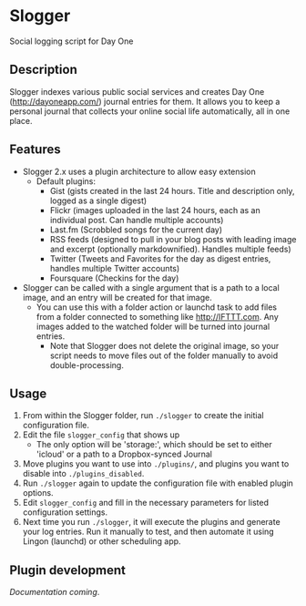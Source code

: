 # Slogger

Social logging script for Day One

## Description ##

Slogger indexes various public social services and creates Day One (<http://dayoneapp.com/>) journal entries for them. It allows you to keep a personal journal that collects your online social life automatically, all in one place.

## Features ##

- Slogger 2.x uses a plugin architecture to allow easy extension
    - Default plugins:
        -  Gist (gists created in the last 24 hours. Title and description only, logged as a single digest)
        -  Flickr (images uploaded in the last 24 hours, each as an individual post. Can handle multiple accounts)
        -  Last.fm (Scrobbled songs for the current day)
        -  RSS feeds (designed to pull in your blog posts with leading image and excerpt (optionally markdownified). Handles multiple feeds)
        -  Twitter (Tweets and Favorites for the day as digest entries, handles multiple Twitter accounts)
        -  Foursquare (Checkins for the day)
- Slogger can be called with a single argument that is a path to a local image, and an entry will be created for that image.
    - You can use this with a folder action or launchd task to add files from a folder connected to something like <http://IFTTT.com>. Any images added to the watched folder will be turned into journal entries.
        -  Note that Slogger does not delete the original image, so your script needs to move files out of the folder manually to avoid double-processing.

## Usage ##

1. From within the Slogger folder, run `./slogger` to create the initial configuration file.
2. Edit the file `slogger_config` that shows up
    - The only option will be 'storage:', which should be set to either 'icloud' or a path to a Dropbox-synced Journal
3. Move plugins you want to use into `./plugins/`, and plugins you want to disable into `./plugins_disabled`.
4. Run `./slogger` again to update the configuration file with enabled plugin options.
5. Edit `slogger_config` and fill in the necessary parameters for listed configuration settings.
6. Next time you run `./slogger`, it will execute the plugins and generate your log entries. Run it manually to test, and then automate it using Lingon (launchd) or other scheduling app.

## Plugin development ##

*Documentation coming*.
